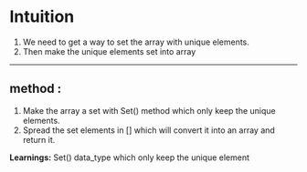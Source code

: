 # Intuition

1. We need to get a way to set the array with unique elements.
2. Then make the unique elements set into array

<hr/>

## method :

1. Make the array a set with Set() method which only keep the unique elements.
2. Spread the set elements in [] which will convert it into an array and return it.

**Learnings:** Set() data_type which only keep the unique element
